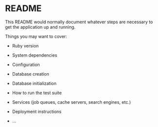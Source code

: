 <!-- ../planner-backend/config/initializers/wrap_parameters.rb 

before 

wrap_parameters format: [:json]

after 

  wrap_parameters format: [] #changed to this because i thought it may be interfering with the json post request format

-->

# README

This README would normally document whatever steps are necessary to get the
application up and running.

Things you may want to cover:

* Ruby version

* System dependencies

* Configuration

* Database creation

* Database initialization

* How to run the test suite

* Services (job queues, cache servers, search engines, etc.)

* Deployment instructions

* ...
